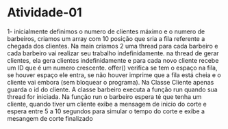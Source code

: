 # Atividade-01
1- inicialmente definimos o numero de clientes máximo e o numero de barbeiros, criamos um array com 10 posição que sria a fila referente a chegada dos clientes.
Na main criamos 2 uma thread para cada barbeiro e cada barbeiro vai realizar seu trabalho indefinidamente.
na thread de gerar clientes, ela gera clientes indefinidamente e para cada novo cliente recebe um ID que é um numero crescente.
offer() verifica se tem o espaço na fila, se houver espaço ele entra, se não houver imprime que a fila está cheia e o cliente vai embora (sem bloquear o programa).
Na Classe Cliente apenas guarda o id do cliente.
A classe barbeiro executa a função run quando sua thread for iniciada. Na função run o barbeiro espera té que tenha um cliente, quando tiver um cliente exibe a mensagem de inicio do corte e espera entre 5 a 10 segundos para simular o tempo do corte e exibe a mesangem de corte finalizado
